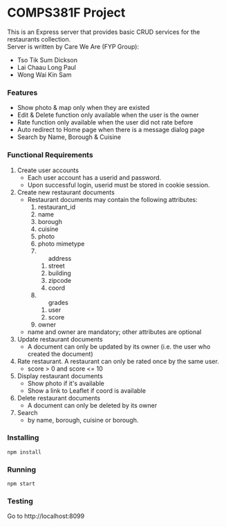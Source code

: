 # COMPS381F Project
This is an Express server that provides basic CRUD services for the restaurants collection. <br>
Server is written by Care We Are (FYP Group): <br>
<ul>
	<li>Tso Tik Sum Dickson</li>
	<li>Lai Chaau Long Paul</li>
	<li>Wong Wai Kin Sam</li>
</ul>

### Features
<ul>
	<li>Show photo & map only when they are existed</li>
	<li>Edit & Delete function only available when the user is the owner</li>
	<li>Rate function only available when the user did not rate before</li>
	<li>Auto redirect to Home page when there is a message dialog page</li>
	<li>Search by Name, Borough & Cuisine</li>
</ul>

### Functional Requirements
<ol>
	<li>
		Create user accounts
		<ul>
			<li>Each user account has a userid and password.</li>
			<li>Upon successful login, userid must be stored in cookie session.</li>
		</ul>
	</li>
	<li>
		Create new restaurant documents
		<ul>
			<li>
				Restaurant documents may contain the following attributes:
				<ol>
					<li>restaurant_id</li>
					<li>name</li>
					<li>borough</li>
					<li>cuisine</li>
					<li>photo</li>
					<li>photo mimetype</li>
					<li>
						<ol>address
							<li>street</li>
							<li>building</li>
							<li>zipcode</li>
							<li>coord</li>
						</ol>
					</li>
					<li>
						<ol>grades
							<li>user</li>
							<li>score</li>
						</ol>
					</li>
					<li>owner</li>
				</ol>
			</li>
			<li>name and owner are mandatory; other attributes are optional</li>
		</ul>
	</li>
	<li>
		Update restaurant documents
		<ul>
			<li>A document can only be updated by its owner (i.e. the user who created the document)</li>
		</ul>
	</li>
	<li>
		Rate restaurant. A restaurant can only be rated once by the same user.
		<ul>
			<li>score > 0 and score <= 10</li>
		</ul>
	</li>
	<li>
		Display restaurant documents
		<ul>
			<li>Show photo if it's available</li>
			<li>Show a link to Leaflet if coord is available</li>
		</ul>
	</li>
	<li>
		Delete restaurant documents
		<ul>
			<li>A document can only be deleted by its owner</li>
		</ul>
	</li>
	<li>
		Search
		<ul>
			<li>by name, borough, cuisine or borough.</li>
		</ul>
	</li>
</ol>

### Installing
```
npm install
```
### Running
```
npm start
```
### Testing
Go to http://localhost:8099

